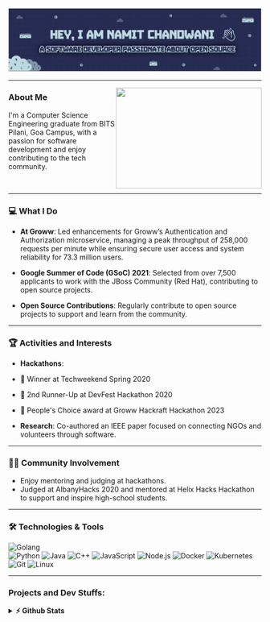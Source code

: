 <p align='center'>
    <img src="Profile_Header.png"/>
</p>


  
---  
   <img align="right" height="200" width="290" alt="" src="https://user-images.githubusercontent.com/74038190/212749447-bfb7e725-6987-49d9-ae85-2015e3e7cc41.gif" />
   
### About Me  
  
I'm a Computer Science Engineering graduate from BITS Pilani, Goa Campus, with a passion for software development and enjoy contributing to the tech community.  

<br>



---
  
### 💻 What I Do  
  
- **At Groww**: Led enhancements for Groww’s Authentication and Authorization microservice, managing a peak throughput of 258,000 requests per minute while ensuring secure user access and system reliability for 73.3 million users.
  
- **Google Summer of Code (GSoC) 2021**: Selected from over 7,500 applicants to work with the JBoss Community (Red Hat), contributing to open source projects.  
  
- **Open Source Contributions**: Regularly contribute to open source projects to support and learn from the community.  

---
  

### 🏆 Activities and Interests  
  
- **Hackathons**:  
- 🥇 Winner at Techweekend Spring 2020  
- 🥈 2nd Runner-Up at DevFest Hackathon 2020  
- 🏅 People's Choice award at Groww Hackraft Hackathon 2023  
  
- **Research**: Co-authored an IEEE paper focused on connecting NGOs and volunteers through software.  
  
---


### 👨‍🏫 Community Involvement  
  
- Enjoy mentoring and judging at hackathons.
- Judged at AlbanyHacks 2020 and mentored at Helix Hacks Hackathon to support and inspire high-school students.  
  
---

### 🛠️ Technologies & Tools

![Golang](https://img.shields.io/badge/-Golang-333333?style=flat&logo=go)\
![Python](https://img.shields.io/badge/-Python-333333?style=flat&logo=python)
![Java](https://img.shields.io/badge/-Java-333333?style=flat&logo=java)
![C++](https://img.shields.io/badge/-C++-333333?style=flat&logo=cplusplus)
![JavaScript](https://img.shields.io/badge/-JavaScript-333333?style=flat&logo=javascript)
![Node.js](https://img.shields.io/badge/-Node.js-333333?style=flat&logo=node.js)
![Docker](https://img.shields.io/badge/-Docker-333333?style=flat&logo=docker)
![Kubernetes](https://img.shields.io/badge/-Kubernetes-333333?style=flat&logo=kubernetes)
![Git](https://img.shields.io/badge/-Git-333333?style=flat&logo=git)
![Linux](https://img.shields.io/badge/-Linux-333333?style=flat&logo=linux)

---


### Projects and Dev Stuffs:

<details>
  <summary><b>⚡ Github Stats</b></summary>
<br>
<br>

<a href="https://github.com/namit-chandwani/namit-chandwani">
  <img align="center" src="https://github-readme-stats.vercel.app/api/top-langs/?username=namit-chandwani&hide=css,html,jupyter notebook,makefile,dockerfile,javascript,python,typescript&title_color=ffffff&text_color=c9cacc&icon_color=2bbc8a&bg_color=1d1f21&langs_count=3" />
</a>
<br>
<br>
<a href="https://github.com/namit-chandwani/namit-chandwani">
  <img align="center" src="https://github-readme-stats.vercel.app/api?username=namit-chandwani&show_icons=true&line_height=27&count_private=true&title_color=ffffff&text_color=c9cacc&icon_color=2bbc8a&bg_color=1d1f21&show=reviews,discussions_started,prs_merged,prs_merged_percentage&hide=stars,reviews&rank_icon=github&include_all_commits=true" alt="Namit's GitHub Stats" />
</a>

<br>

<details>
  <summary><b>☄️ Github Streaks</b></summary>


[![GitHub Streak](https://github-readme-streak-stats.herokuapp.com?user=namit-chandwani&theme=dark&mode=weekly)](https://git.io/streak-stats)

</details>

---
  
### 📫 Connect with Me  
  
- LinkedIn: [linkedin.com/in/namit-chandwani](https://in.linkedin.com/in/namit-chandwani)  
- Twitter: [@NamitChandwani](https://twitter.com/NamitChandwani)

<br>  

<br>  
Thank you for visiting my GitHub profile! Feel free to check out my repositories and get in touch if you want to collaborate on exciting projects.



Like My Work?

<a href="https://buymeacoffee.com/namit.chandwani" target="_blank"><img src="https://cdn.buymeacoffee.com/buttons/v2/default-yellow.png" alt="Buy Me A Coffee" height="60px" width="217px" ></a>

